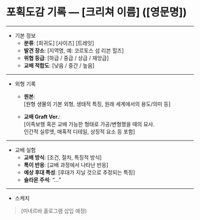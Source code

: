 # 포획도감 기록 — [크리쳐 이름] ([영문명])

---

- 기본 정보
  * **분류**: [희귀도] [사이즈] [트레잇]
  * **발견 장소**: [지역명, 예: 코르토스 섬 리븐 힐즈]
  * **위협 등급**: [하급 / 중급 / 상급 / 재앙급]
  * **교배 적합도**: [낮음 / 중간 / 높음]

---

- 외형 기록
  * **원본**:  
  [원형 생물의 기본 외형, 생태적 특징, 원래 세계에서의 용도/의미 등]

  * **교배 Graft Ver.**:  
  [이족보행 혹은 교배 가능한 형태로 가공/변형했을 때의 묘사.  
  인간적 실루엣, 매혹적 디테일, 상징적 요소 등 포함]

---

- 교배 실험
  * **교배 방식**: [조건, 절차, 특징적 방식]  
  * **특이 반응**: [교배 과정에서 나타난 반응]  
  * **예상 후대 특성**: [후대가 지닐 것으로 추정되는 특징]  
  * **슬라몬 주석**: *“…”*  

---

- 스케치
>(미네르바 홀로그램 삽입 예정)
